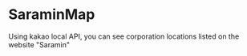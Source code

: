 # SaraminMap
Using kakao local API, you can see corporation locations listed on the website "Saramin"
